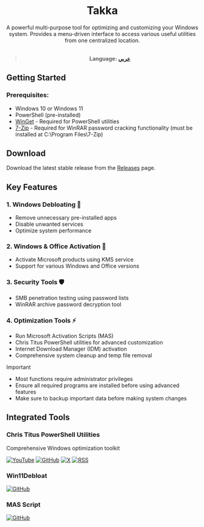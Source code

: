<div align="center">

# Takka

A powerful multi-purpose tool for optimizing and customizing your Windows system. Provides a menu-driven interface to access various useful utilities from one centralized location.<br/><br/>

> **Language: <a href="README_AR.md">عربي</a>**

</div>

## Getting Started

### Prerequisites:

- Windows 10 or Windows 11
- PowerShell (pre-installed)
- [WinGet](https://apps.microsoft.com/detail/9NBLGGH4NNS1) - Required for PowerShell utilities
- [7-Zip](https://7-zip.org/) - Required for WinRAR password cracking functionality (must be installed at C:\Program Files\7-Zip)

## Download

Download the latest stable release from the [Releases](https://github.com/Nahh2/Takka/releases) page.<br/>

## Key Features

### 1. Windows Debloating 🧹
- Remove unnecessary pre-installed apps
- Disable unwanted services
- Optimize system performance

### 2. Windows & Office Activation 🔑
- Activate Microsoft products using KMS service
- Support for various Windows and Office versions

### 3. Security Tools 🛡️
- SMB penetration testing using password lists
- WinRAR archive password decryption tool

### 4. Optimization Tools ⚡
- Run Microsoft Activation Scripts (MAS)
- Chris Titus PowerShell utilities for advanced customization
- Internet Download Manager (IDM) activation
- Comprehensive system cleanup and temp file removal

> [!IMPORTANT]
> - Most functions require administrator privileges
> - Ensure all required programs are installed before using advanced features
> - Make sure to backup important data before making system changes

## Integrated Tools

### Chris Titus PowerShell Utilities
Comprehensive Windows optimization toolkit

[![YouTube](https://img.shields.io/badge/YouTube-%23FF0000.svg?style=for-the-badge&logo=YouTube&logoColor=white)](https://www.youtube.com/@christitustech)
[![GitHub](https://img.shields.io/badge/github-%23121011.svg?style=for-the-badge&logo=github&logoColor=white)](https://github.com/ChrisTitusTech)
[![X](https://img.shields.io/badge/X-%23000000.svg?style=for-the-badge&logo=X&logoColor=white)](https://x.com/christitustech)
[![RSS](https://img.shields.io/badge/rss-F88900?style=for-the-badge&logo=rss&logoColor=white)](https://christitus.com/rss/)

### Win11Debloat
[![GitHub](https://img.shields.io/badge/github-%23121011.svg?style=for-the-badge&logo=github&logoColor=white)](https://github.com/Raphire/Win11Debloat)

### MAS Script
[![GitHub](https://img.shields.io/badge/github-%23121011.svg?style=for-the-badge&logo=github&logoColor=white)](https://github.com/massgravel/Microsoft-Activation-Scripts?tab=readme-ov-file#download--how-to-use-it)
